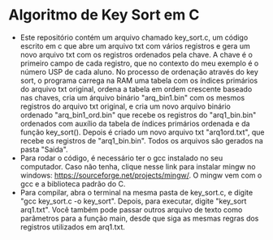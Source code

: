 # Algoritmo de Key Sort em C

- Este repositório contém um arquivo chamado key_sort.c, um código escrito em c que abre um arquivo txt com vários registros e gera um novo arquivo txt com os registros ordenados pela chave. A chave é o primeiro campo de cada registro, que no contexto do meu exemplo é o número USP de cada aluno. No processo de ordenação através do key sort, o programa carrega na RAM uma tabela com os índices primários do arquivo txt original, ordena a tabela em ordem crescente baseado nas chaves, cria um árquivo binário "arq_bin1.bin" com os mesmos registros do arquivo txt original, e cria um novo arquivo binário ordenado "arq_bin1_ord.bin" que recebe os registros do "arq1_bin.bin" ordenados com auxílio da tabela de índices primários ordenada e da função key_sort(). Depois é criado um novo arquivo txt "arq1ord.txt", que recebe os registros de "arq1_bin.bin". Todos os arquivos são gerados na pasta "Saida".
- Para rodar o código, é necessário ter o gcc instalado no seu computador. Caso não tenha, clique nesse link para instalar mingw no windows: https://sourceforge.net/projects/mingw/. O mingw vem com o gcc e a biblioteca padrão do C.
- Para compilar, abra o terminal na mesma pasta de key_sort.c, e digite "gcc key_sort.c -o key_sort". Depois, para executar, digite "key_sort arq1.txt". Você também pode passar outros arquivo de texto como parâmetros para a função main, desde que siga as mesmas regras dos registros utilizados em arq1.txt.
